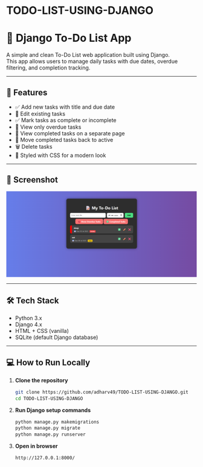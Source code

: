 # TODO-LIST-USING-DJANGO
# 📝 Django To-Do List App

A simple and clean To-Do List web application built using Django.  
This app allows users to manage daily tasks with due dates, overdue filtering, and completion tracking.

---

## 🚀 Features

- ✅ Add new tasks with title and due date
- 📝 Edit existing tasks
- ✅ Mark tasks as complete or incomplete
- 🔴 View only overdue tasks
- 📁 View completed tasks on a separate page
- 🔁 Move completed tasks back to active
- 🗑️ Delete tasks
- 🎨 Styled with CSS for a modern look

---

## 📸 Screenshot

![To-Do List UI](https://raw.githubusercontent.com/adharv49/TODO-LIST-USING-DJANGO/main/output/todo1.png)

---

## 🛠️ Tech Stack

- Python 3.x
- Django 4.x
- HTML + CSS (vanilla)
- SQLite (default Django database)

---

## 💻 How to Run Locally

1. **Clone the repository**
   ```bash
   git clone https://github.com/adharv49/TODO-LIST-USING-DJANGO.git
   cd TODO-LIST-USING-DJANGO
2. **Run Django setup commands**
   ```bash
   python manage.py makemigrations
   python manage.py migrate
   python manage.py runserver
3. **Open in browser**
   ```bash
   http://127.0.0.1:8000/
